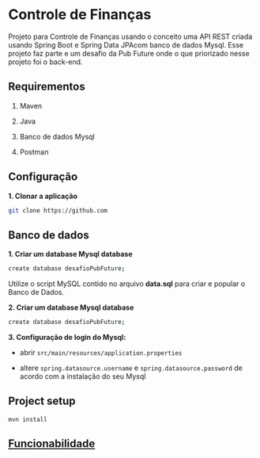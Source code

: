 # Controle de Finanças

Projeto para Controle de Finanças usando o conceito uma API REST criada usando Spring Boot e Spring Data JPAcom banco de dados Mysql. Esse projeto faz parte e um desafio da Pub  Future onde o que priorizado nesse projeto foi o back-end.

## Requirementos

1. Maven

2. Java

3. Banco de dados Mysql

4. Postman 


## Configuração

**1. Clonar a aplicação**

```bash
git clone https://github.com
```
## Banco de dados
**1. Criar um database Mysql database**

```bash
create database desafioPubFuture;
```

Utilize o script MySQL contido no arquivo **data.sql** para criar e popular o Banco de Dados.

**2. Criar um database Mysql database**

```bash
create database desafioPubFuture;
```

**3. Configuração de login do Mysql:**

+ abrir `src/main/resources/application.properties`

+ altere `spring.datasource.username` e `spring.datasource.password`  de acordo com a instalação do seu Mysql



## Project setup
```
mvn install
```
## [Funcionabilidade](https://github.com/Jbisatto/Cursos-Java/wiki/)

